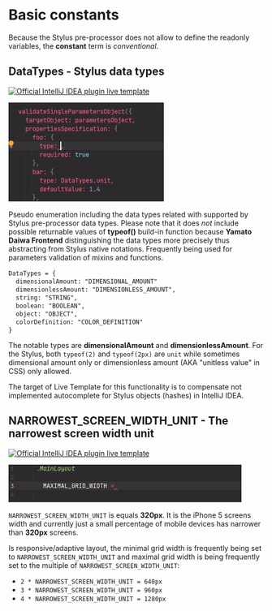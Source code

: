 # Basic constants

Because the Stylus pre-processor does not allow to define the readonly variables, the **constant** term is *conventional*.


## DataTypes - Stylus data types

[![Official IntelliJ IDEA plugin live template](https://img.shields.io/badge/IntelliJ_IDEA_Live_Template-dt-blue.svg?style=flat)](https://plugins.jetbrains.com/plugin/17677-yamato-daiwa-frontend)

![](DataTypes-LiveTemplateDemo.gif)

Pseudo enumeration including the data types related with supported by Stylus pre-processor data types.
Please note that it does *not* include possible returnable values of **typeof()** build-in function because 
**Yamato Daiwa Frontend** distinguishing the data types more precisely thus abstracting from Stylus native notations.
Frequently being used for parameters validation of mixins and functions. 

```stylus
DataTypes = {
  dimensionalAmount: "DIMENSIONAL_AMOUNT"
  dimensionlessAmount: "DIMENSIONLESS_AMOUNT",
  string: "STRING",
  boolean: "BOOLEAN",
  object: "OBJECT",
  colorDefinition: "COLOR_DEFINITION"
}
```

The notable types are **dimensionalAmount** and **dimensionlessAmount**. For the Stylus, both `typeof(2)` and `typeof(2px)`
are `unit` while sometimes dimensional amount only or dimensionless amount (AKA "unitless value" in CSS) only allowed.

The target of Live Template for this functionality is to compensate not implemented autocomplete for Stylus objects (hashes)
in IntelliJ IDEA.


## NARROWEST_SCREEN_WIDTH_UNIT - The narrowest screen width unit

[![Official IntelliJ IDEA plugin live template](https://img.shields.io/badge/IntelliJ_IDEA_Live_Template-nswu-blue.svg?style=flat)](https://plugins.jetbrains.com/plugin/17677-yamato-daiwa-frontend)

![](NarrowestScreenWidthUnit-LiveTemplateDemo.gif)

`NARROWEST_SCREEN_WIDTH_UNIT` is equals **320px**.
It is the iPhone 5 screens width and currently just a small percentage of mobile devices has narrower than **320px** screens.

Is responsive/adaptive layout, the minimal grid width is frequently being set to `NARROWEST_SCREEN_WIDTH_UNIT` and maximal 
grid width is being frequently set to the multiple of `NARROWEST_SCREEN_WIDTH_UNIT`:

* `2 * NARROWEST_SCREEN_WIDTH_UNIT = 640px`
* `3 * NARROWEST_SCREEN_WIDTH_UNIT = 960px`
* `4 * NARROWEST_SCREEN_WIDTH_UNIT = 1280px`
